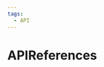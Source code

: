 ```yaml
---
tags:
  - API
---
```


# APIReferences

<include repo_url="https://github.com/foliant-docs/foliantcontrib.apireferences.git" path="README.md" sethead="2" nohead="true"></include>
